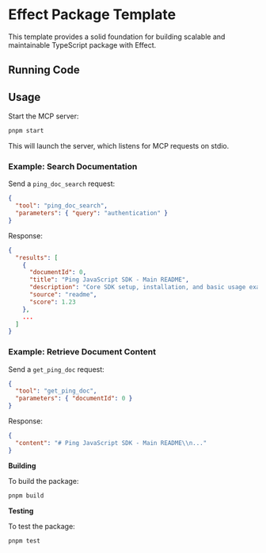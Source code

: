 # Effect Package Template

This template provides a solid foundation for building scalable and maintainable TypeScript package with Effect.

## Running Code

   ## Usage

   Start the MCP server:

   ```sh
   pnpm start
   ```

   This will launch the server, which listens for MCP requests on stdio.

   ### Example: Search Documentation

   Send a `ping_doc_search` request:

   ```json
   {
     "tool": "ping_doc_search",
     "parameters": { "query": "authentication" }
}
```

Response:

```json
{
  "results": [
    {
      "documentId": 0,
      "title": "Ping JavaScript SDK - Main README",
      "description": "Core SDK setup, installation, and basic usage examples",
      "source": "readme",
      "score": 1.23
    },
    ...
  ]
}
```

### Example: Retrieve Document Content

Send a `get_ping_doc` request:

```json
{
  "tool": "get_ping_doc",
  "parameters": { "documentId": 0 }
}
```

Response:

```json
{
  "content": "# Ping JavaScript SDK - Main README\\n..."
}
```

**Building**

To build the package:

```sh
pnpm build
```

**Testing**

To test the package:

```sh
pnpm test
```
